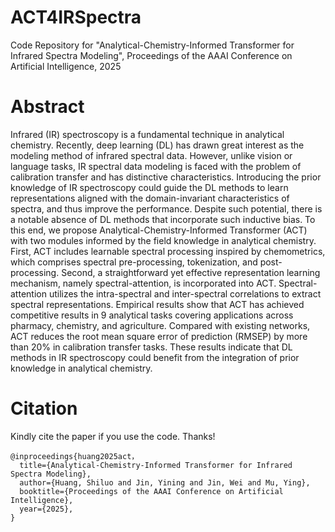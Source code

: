 # ACT4IRSpectra

Code Repository for "Analytical-Chemistry-Informed Transformer for Infrared Spectra Modeling", Proceedings of the AAAI Conference on Artificial Intelligence, 2025


# Abstract

Infrared (IR) spectroscopy is a fundamental technique in analytical chemistry. Recently, deep learning (DL) has drawn great interest as the modeling method of infrared spectral data. However, unlike vision or language tasks, IR spectral data modeling is faced with the problem of calibration transfer and has distinctive characteristics. Introducing the prior knowledge of IR spectroscopy could guide the DL methods to learn representations aligned with the domain-invariant characteristics of spectra, and thus improve the performance. Despite such potential, there is a notable absence of DL methods that incorporate such inductive bias. To this end, we propose Analytical-Chemistry-Informed Transformer (ACT) with two modules informed by the field knowledge in analytical chemistry. First, ACT includes learnable spectral processing inspired by chemometrics, which comprises spectral pre-processing, tokenization, and post-processing. Second, a
straightforward yet effective representation learning mechanism, namely spectral-attention, is incorporated into ACT. Spectral-attention utilizes the intra-spectral and inter-spectral correlations to extract spectral representations. Empirical results show that ACT has achieved competitive results in 9 analytical tasks covering applications across pharmacy, chemistry, and agriculture. Compared with existing networks, ACT reduces the root mean square error of prediction (RMSEP) by more than 20% in calibration transfer tasks. These results indicate that DL methods in IR spectroscopy could benefit from the integration of prior knowledge in analytical chemistry.

# Citation

Kindly cite the paper if you use the code. Thanks!
```
@inproceedings{huang2025act，
  title={Analytical-Chemistry-Informed Transformer for Infrared Spectra Modeling},
  author={Huang, Shiluo and Jin, Yining and Jin, Wei and Mu, Ying},
  booktitle={Proceedings of the AAAI Conference on Artificial Intelligence},
  year={2025},                           
}
```
